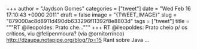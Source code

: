 
+++
author = "Jaydson Gomes"
categories = ["tweet"]
date = "Wed Feb 16 17:10:43 +0000 2011"
draft = false
image = "{TWEET_IMAGE}"
slug = "879000ac8d8911d490db633296f11392f8e8803d"
tags = ["tweet"]
title = """RT @ileopoldes: Prato che..."""
+++
RT @ileopoldes: Prato cheio p/ os críticos, viu @felipenmoura? (via @ornitorrinco) http://dzaupa.notapipe.org/blog/?p=15 Rant sobre Java ...
